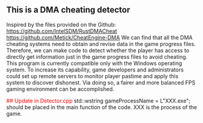## This is a DMA cheating detector
Inspired by the files provided on the Github: https://github.com/IntelSDM/RustDMACheat https://github.com/Metick/CheatEngine-DMA
We can find that all the DMA cheating systems need to obtain and revise data in the game progress files. Therefore, we can make code to detect whether the player has access to directly get information just in the game progress files to avoid cheating.
This program is currently compatible only with the Windows operating system. To increase its capability, game developers and administrators could set up remote servers to monitor player pastime and apply this system to discover dishonest. Via doing so, a fairer and more balanced FPS gaming environment can be accomplished.

<font color = "red">## Update in Detector.cpp</font>
std::wstring gameProcessName = L"XXX.exe"; should be placed in the main function of the code. XXX is the process of the game.
